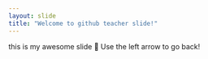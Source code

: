```yaml
---
layout: slide
title: "Welcome to github teacher slide!"
---
```

this is my awesome slide :tada:
Use the left arrow to go back!
